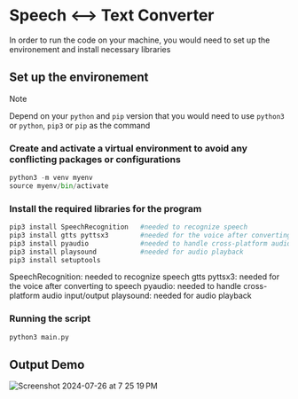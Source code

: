 # Speech <--> Text Converter

In order to run the code on your machine, you would need to set up the environement and install necessary libraries

## Set up the environement
> [!NOTE]  
> Depend on your ```python``` and ```pip``` version that you would need to use ```python3``` or ```python```, ```pip3``` or ```pip``` as the command
>
> 


### Create and activate a virtual environment to avoid any conflicting packages or configurations
```python
python3 -m venv myenv
source myenv/bin/activate
```


### Install the required libraries for the program 
```python
pip3 install SpeechRecognition   #needed to recognize speech
pip3 install gtts pyttsx3        #needed for the voice after converting to speech
pip3 install pyaudio             #needed to handle cross-platform audio input/output
pip3 install playsound           #needed for audio playback
pip3 install setuptools
```


SpeechRecognition: needed to recognize speech
gtts pyttsx3: needed for the voice after converting to speech
pyaudio: needed to handle cross-platform audio input/output
playsound: needed for audio playback


### Running the script 

```python
python3 main.py
```


## Output Demo
![Screenshot 2024-07-26 at 7 25 19 PM](https://github.com/user-attachments/assets/96e5e788-197d-4dad-8aa8-e16488135fa6)
